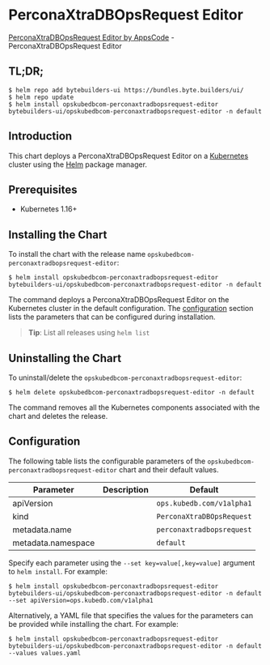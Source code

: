 # PerconaXtraDBOpsRequest Editor

[PerconaXtraDBOpsRequest Editor by AppsCode](https://byte.builders) - PerconaXtraDBOpsRequest Editor

## TL;DR;

```console
$ helm repo add bytebuilders-ui https://bundles.byte.builders/ui/
$ helm repo update
$ helm install opskubedbcom-perconaxtradbopsrequest-editor bytebuilders-ui/opskubedbcom-perconaxtradbopsrequest-editor -n default
```

## Introduction

This chart deploys a PerconaXtraDBOpsRequest Editor on a [Kubernetes](http://kubernetes.io) cluster using the [Helm](https://helm.sh) package manager.

## Prerequisites

- Kubernetes 1.16+

## Installing the Chart

To install the chart with the release name `opskubedbcom-perconaxtradbopsrequest-editor`:

```console
$ helm install opskubedbcom-perconaxtradbopsrequest-editor bytebuilders-ui/opskubedbcom-perconaxtradbopsrequest-editor -n default
```

The command deploys a PerconaXtraDBOpsRequest Editor on the Kubernetes cluster in the default configuration. The [configuration](#configuration) section lists the parameters that can be configured during installation.

> **Tip**: List all releases using `helm list`

## Uninstalling the Chart

To uninstall/delete the `opskubedbcom-perconaxtradbopsrequest-editor`:

```console
$ helm delete opskubedbcom-perconaxtradbopsrequest-editor -n default
```

The command removes all the Kubernetes components associated with the chart and deletes the release.

## Configuration

The following table lists the configurable parameters of the `opskubedbcom-perconaxtradbopsrequest-editor` chart and their default values.

|     Parameter      | Description |               Default                |
|--------------------|-------------|--------------------------------------|
| apiVersion         |             | <code>ops.kubedb.com/v1alpha1</code> |
| kind               |             | <code>PerconaXtraDBOpsRequest</code> |
| metadata.name      |             | <code>perconaxtradbopsrequest</code> |
| metadata.namespace |             | <code>default</code>                 |


Specify each parameter using the `--set key=value[,key=value]` argument to `helm install`. For example:

```console
$ helm install opskubedbcom-perconaxtradbopsrequest-editor bytebuilders-ui/opskubedbcom-perconaxtradbopsrequest-editor -n default --set apiVersion=ops.kubedb.com/v1alpha1
```

Alternatively, a YAML file that specifies the values for the parameters can be provided while
installing the chart. For example:

```console
$ helm install opskubedbcom-perconaxtradbopsrequest-editor bytebuilders-ui/opskubedbcom-perconaxtradbopsrequest-editor -n default --values values.yaml
```
